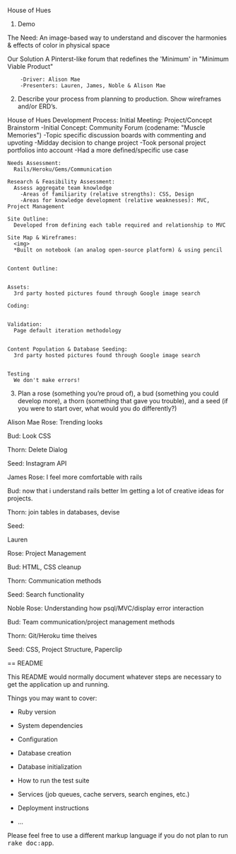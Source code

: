House of Hues

1. Demo

  The Need:
    An image-based way to understand and discover the harmonies & effects of color in physical space

  Our Solution
    A Pinterst-like forum that redefines the 'Minimum' in "Minimum Viable Product"

        -Driver: Alison Mae
        -Presenters: Lauren, James, Noble & Alison Mae


2. Describe your process from planning to production. Show wireframes and/or ERD’s.

  House of Hues Development Process:
    Initial Meeting:
      Project/Concept Brainstorm
        -Initial Concept: Community Forum (codename: "Muscle Memories")
          -Topic specific discussion boards with commenting and upvoting
        -Midday decision to change project
          -Took personal project portfolios into account
          -Had a more defined/specific use case

    Needs Assessment:
      Rails/Heroku/Gems/Communication

    Research & Feasibility Assessment:
      Assess aggregate team knowledge
        -Areas of familiarity (relative strengths): CSS, Design
        -Areas for knowledge development (relative weaknesses): MVC, Project Management

    Site Outline:
      Developed from defining each table required and relationship to MVC

    Site Map & Wireframes:
      <img>
      *Built on notebook (an analog open-source platform) & using pencil


    Content Outline:


    Assets:
      3rd party hosted pictures found through Google image search

    Coding:


    Validation:
      Page default iteration methodology


    Content Population & Database Seeding:
      3rd party hosted pictures found through Google image search


    Testing
      We don't make errors!



3. Plan a rose (something you’re proud of), a bud (something you could develop more), a thorn (something that gave you trouble), and a seed (if you were to start over, what would you do differently?)

Alison Mae
  Rose: Trending looks

  Bud: Look CSS

  Thorn: Delete Dialog

  Seed: Instagram API

James
  Rose: I feel more comfortable with rails

  Bud: now that i understand rails better Im getting a lot of creative ideas for projects.

  Thorn: join tables in databases, devise

  Seed:

Lauren

  Rose: Project Management

  Bud: HTML, CSS cleanup

  Thorn: Communication methods

  Seed:  Search functionality

Noble
  Rose:  Understanding how psql/MVC/display error interaction

  Bud:    Team communication/project management methods

  Thorn:  Git/Heroku time theives

  Seed:   CSS, Project Structure, Paperclip






== README

This README would normally document whatever steps are necessary to get the
application up and running.

Things you may want to cover:

* Ruby version

* System dependencies

* Configuration

* Database creation

* Database initialization

* How to run the test suite

* Services (job queues, cache servers, search engines, etc.)

* Deployment instructions

* ...


Please feel free to use a different markup language if you do not plan to run
<tt>rake doc:app</tt>.
